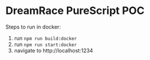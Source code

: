 # DreamRace PureScript POC

Steps to run in docker:
1. run `npm run build:docker`
2. run `npm run start:docker`
3. navigate to http://localhost:1234